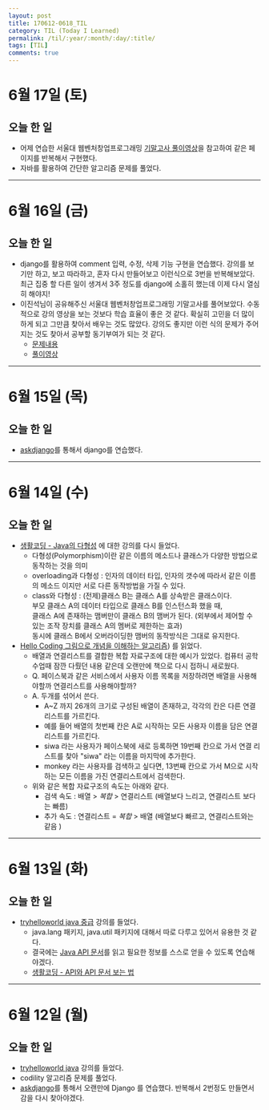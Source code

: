 ```yaml
---
layout: post
title: 170612-0618_TIL
category: TIL (Today I Learned)
permalink: /til/:year/:month/:day/:title/
tags: [TIL]
comments: true
---
```


# 6월 17일 (토)
## 오늘 한 일
- 어제 연습한 서울대 웹벤처창업프로그래밍 [기말고사 풀이영상](https://www.youtube.com/watch?v=DT2TKvnZREQ&feature=youtu.be)을 참고하여 같은 페이지를 반복해서 구현했다.
- 자바를 활용하여 간단한 알고리즘 문제를 풀었다.

---

# 6월 16일 (금)
## 오늘 한 일
- django를 활용하여 comment 입력, 수정, 삭제 기능 구현을 연습했다. 강의를 보기만 하고, 보고 따라하고, 혼자 다시 만들어보고 이런식으로 3번을 반복해보았다. 최근 집중 할 다른 일이 생겨서 3주 정도를 django에 소홀히 했는데 이제 다시 열심히 해야지!
- 이진석님이 공유해주신 서울대 웹벤처창업프로그래밍 기말고사를 풀어보았다. 수동적으로 강의 영상을 보는 것보다 학습 효율이 좋은 것 같다. 확실히 고민을 더 많이하게 되고 그만큼 찾아서 배우는 것도 많았다. 강의도 좋지만 이런 식의 문제가 주어지는 것도 찾아서 공부할 동기부여가 되는 것 같다.
  - [문제내용](https://gist.github.com/allieus/fe16998add86716b4825ec56205e00ce)
  - [풀이영상](https://www.youtube.com/watch?v=DT2TKvnZREQ&feature=youtu.be)

---

# 6월 15일 (목)
## 오늘 한 일
- [askdjango](https://nomade.kr/vod/django/47/)를 통해서 django를 연습했다.

---

# 6월 14일 (수)
## 오늘 한 일
- [생활코딩 - Java의 다형성](https://opentutorials.org/course/1223/6127) 에 대한 강의를 다시 들었다.
  - 다형성(Polymorphism)이란 같은 이름의 메소드나 클래스가 다양한 방법으로 동작하는 것을 의미
  - overloading과 다형성 : 인자의 데이터 타입, 인자의 갯수에 따라서 같은 이름의 메소드 이지만 서로 다른 동작방법을 가질 수 있다.
  - class와 다형성 : (전제)클래스 B는 클래스 A를 상속받은 클래스이다.    
    부모 클래스 A의 데이터 타입으로 클래스 B를 인스턴스화 했을 때,   
    클래스 A에 존재하는 맴버만이 클래스 B의 맴버가 된다. (외부에서 제어할 수 있는 조작 장치를 클래스 A의 멤버로 제한하는 효과)    
    동시에 클래스 B에서 오버라이딩한 맴버의 동작방식은 그대로 유지한다.
- [Hello Coding 그림으로 개념을 이해하는 알고리즘](http://www.hanbit.co.kr/store/books/look.php?p_code=B5896248244)) 를 읽었다.
  - 배열과 연결리스트를 결합한 복합 자료구조에 대한 예시가 있었다. 컴퓨터 공학 수업때 잠깐 다뤘던 내용 같은데 오랜만에 책으로 다시 접하니 새로웠다.
  - Q. 페이스북과 같은 서비스에서 사용자 이름 목록을 저장하려면 배열을 사용해야할까 연결리스트를 사용해야할까?
  - A. 두개를 섞어서 쓴다.
    - A~Z 까지 26개의 크기로 구성된 배열이 존재하고, 각각의 칸은 다른 연결리스트를 가르킨다.
    - 예를 들어 배열의 첫번째 칸은 A로 시작하는 모든 사용자 이름을 담은 연결리스트를 가르킨다.
    - siwa 라는 사용자가 페이스북에 새로 등록하면 19번째 칸으로 가서 연결 리스트를 찾아 "siwa" 라는 이름을 마지막에 추가한다.
    - monkey 라는 사용자를 검색하고 싶다면, 13번째 칸으로 가서 M으로 시작하는 모든 이름을 가진 연결리스트에서 검색한다.
  - 위와 같은 복합 자료구조의 속도는 아래와 같다.
    - 검색 속도 : 배열 > _복합_ > 연결리스트 (배열보다 느리고, 연결리스트 보다는 빠름)
    - 추가 속도 : 연결리스트 = _복합_  > 배열 (배열보다 빠르고, 연결리스트와는 같음 )


---

# 6월 13일 (화)
## 오늘 한 일
- [tryhelloworld java 중급](http://tryhelloworld.co.kr/courses/%EC%9E%90%EB%B0%94-%EC%A4%91%EA%B8%89) 강의를 들었다.
  - java.lang 패키지, java.util 패키지에 대해서 따로 다루고 있어서 유용한 것 같다.
  - 결국에는 [Java API 문서](https://docs.oracle.com/javase/8/docs/api/)를 읽고 필요한 정보를 스스로 얻을 수 있도록 연습해야겠다.
  - [생활코딩 - API와 API 문서 보는 법](https://opentutorials.org/module/516/6222)

---

# 6월 12일 (월)
## 오늘 한 일
- [tryhelloworld java](http://tryhelloworld.co.kr/courses/%EC%9E%90%EB%B0%94-%EC%9E%85%EB%AC%B8) 강의를 들었다.
- codility 알고리즘 문제를 풀었다.
- [askdjango](https://nomade.kr/vod/django/47/)를 통해서 오랜만에 Django 를 연습했다. 반복해서 2번정도 만들면서 감을 다시 찾아야겠다.
